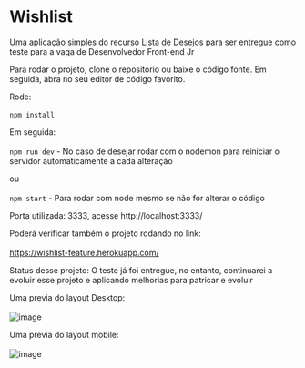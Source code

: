 # Wishlist
Uma aplicação simples do recurso Lista de Desejos para ser entregue como teste para a vaga de Desenvolvedor Front-end Jr <br />

Para rodar o projeto, clone o repositorio ou baixe o código fonte. Em seguida, abra no seu editor de código favorito. <br />

Rode: <br /> <br />
`npm install`

Em seguida: <br /> <br />
`npm run dev` - No caso de desejar rodar com o nodemon para reiniciar o servidor automaticamente a cada alteração 
 
 ou <br /> <br />
`npm start` - Para rodar com node mesmo se não for alterar o código

Porta utilizada: 3333, acesse http://localhost:3333/

Poderá verificar também o projeto rodando no link:  <br /> <br />
https://wishlist-feature.herokuapp.com/

Status desse projeto: O teste já foi entregue, no entanto, continuarei a evoluir esse projeto e aplicando melhorias para patricar e evoluir

Uma previa do layout Desktop: <br /> <br />
![image](https://user-images.githubusercontent.com/68860740/175325605-b78ca27c-3bac-48a8-b2f9-fa12b9d6f03a.png)

Uma previa do layout mobile: <br /> <br />
![image](https://user-images.githubusercontent.com/68860740/175325778-e49cd9dd-ac6f-4b99-87d9-3afd233ce30a.png)
